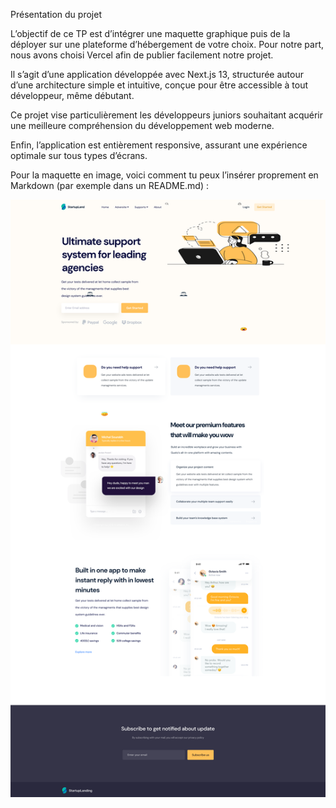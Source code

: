 Présentation du projet

L’objectif de ce TP est d’intégrer une maquette graphique puis de la déployer sur une plateforme d’hébergement de votre choix. Pour notre part, nous avons choisi Vercel afin de publier facilement notre projet.

Il s’agit d’une application développée avec Next.js 13, structurée autour d’une architecture simple et intuitive, conçue pour être accessible à tout développeur, même débutant.

Ce projet vise particulièrement les développeurs juniors souhaitant acquérir une meilleure compréhension du développement web moderne.

Enfin, l’application est entièrement responsive, assurant une expérience optimale sur tous types d’écrans.

Pour la maquette en image, voici comment tu peux l’insérer proprement en Markdown (par exemple dans un README.md) :

![Maquette de l'application](public/maquette/maquette.png)